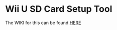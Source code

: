 # Wii U SD Card Setup Tool

The WIKI for this can be found [HERE](https://github.com/thegamershollow/Wii-U-SD-Card-Setup-Tool/wiki/Wii-U-SD-Card-Setup-Tool-Wiki)
